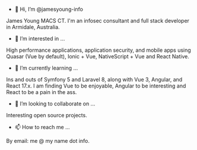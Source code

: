 - 👋 Hi, I’m @jamesyoung-info

James Young MACS CT. I'm an infosec consultant and full stack developer in Armidale, Australia.

- 👀 I’m interested in ...

High performance applications, application security, and mobile apps using Quasar (Vue by default), Ionic + Vue, NativeScript + Vue and React Native.

- 🌱 I’m currently learning ...

Ins and outs of Symfony 5 and Laravel 8, along with Vue 3, Angular, and React 17.x. I am finding Vue to be enjoyable, Angular to be interesting and React to be a pain in the ass.

- 💞️ I’m looking to collaborate on ...

Interesting open source projects.

- 📫 How to reach me ...

By email: me @ my name dot info.

<!---
jamesyoung-info/jamesyoung-info is a ✨ special ✨ repository because its `README.md` (this file) appears on your GitHub profile.
You can click the Preview link to take a look at your changes.
--->
